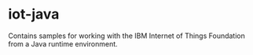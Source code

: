 iot-java
========

Contains samples for working with the IBM Internet of Things Foundation from a Java runtime environment.

